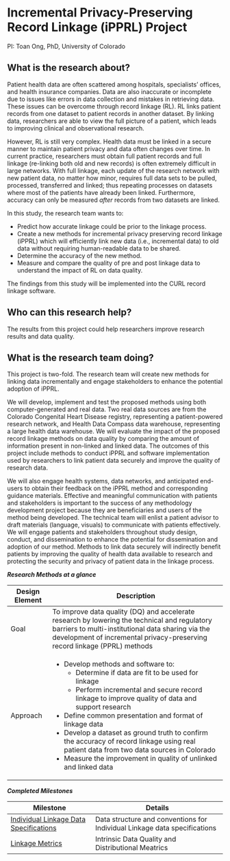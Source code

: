 # Incremental Privacy-Preserving Record Linkage (iPPRL) Project

PI: Toan Ong, PhD, University of Colorado

## What is the research about? 

Patient health data are often scattered among hospitals, specialists’ offices, and health insurance companies. Data are also inaccurate or incomplete due to issues like errors in data collection and mistakes in retrieving data. These issues can be overcome through record linkage (RL). RL links patient records from one dataset to patient records in another dataset. By linking data, researchers are able to view the full picture of a patient, which leads to improving clinical and observational research. 

However, RL is still very complex. Health data must be linked in a secure manner to maintain patient privacy and data often changes over time. In current practice, researchers must obtain full patient records and full linkage (re-linking both old and new records) is often extremely difficult in large networks. With full linkage, each update of the research network with new patient data, no matter how minor, requires full data sets to be pulled, processed, transferred and linked; thus repeating processes on datasets where most of the patients have already been linked. Furthermore, accuracy can only be measured *after* records from two datasets are linked.

In this study, the research team wants to:

* Predict how accurate linkage could be prior to the linkage process.
* Create a new methods for incremental privacy preserving record linkage (iPPRL) which will efficiently link new data (i.e., incremental data) to old data without requiring human-readable data to be shared.
* Determine the accuracy of the new method.
* Measure and compare the quality of pre and post linkage data to understand the impact of RL on data quality.

The findings from this study will be implemented into the CURL record linkage software.

## Who can this research help?

The results from this project could help researchers improve research results and data quality.

## What is the research team doing?

This project is two-fold. The research team will create new methods for linking data incrementally and engage stakeholders to enhance the potential adoption of iPPRL. 

We will develop, implement and test the proposed methods using both computer-generated and real data. Two real data sources are from the Colorado Congenital Heart Disease registry, representing a patient-powered research network, and Health Data Compass data warehouse, representing a large health data warehouse. We will evaluate the impact of the proposed record linkage methods on data quality by comparing the amount of information present in non-linked and linked data. The outcomes of this project include methods to conduct iPPRL and software implementation used by researchers to link patient data securely and improve the quality of research data. 

We will also engage health systems, data networks, and anticipated end-users to obtain their feedback on the iPPRL method and corresponding guidance materials. Effective and meaningful communication with patients and stakeholders is important to the success of any methodology development project because they are beneficiaries and users of the method being developed.  The technical team will enlist a patient advisor to draft materials (language, visuals) to communicate with patients effectively. We will engage patients and stakeholders throughout study design, conduct, and dissemination to enhance the potential for dissemination and adoption of our method. Methods to link data securely will indirectly benefit patients by improving the quality of health data available to research and protecting the security and privacy of patient data in the linkage process. 

***Research Methods at a glance***

Design Element  | Description
------------- 	| -------------
Goal  				| To improve data quality (DQ) and accelerate research by lowering the technical and regulatory barriers to multi-institutional data sharing via the development of incremental privacy-preserving record linkage (PPRL) methods
Approach  |	<ul><li>Develop methods and software to: <ul><li>Determine if data are fit to be used for linkage</li><li>Perform incremental and secure record linkage to improve quality of data and support research</li></ul></li><li>Define common presentation and format of linkage data</li><li>Develop a dataset as ground truth to confirm the accuracy of record linkage using real patient data from two data sources in Colorado</li><li>Measure the improvement in quality of unlinked and linked data</li></ul>


***Completed Milestones***

Milestone       | Details 
----------------| -------------
[Individual Linkage Data Specifications](../iPPRL/linkability/individual_linkage_specs.md) |  Data structure and conventions for Individual Linkage data specifications
[Linkage Metrics](../iPPRL/linkability/Metrics_Table.md) | Intrinsic Data Quality and Distributional Meatrics



